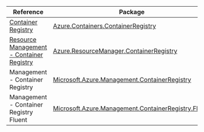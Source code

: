 | Reference | Package | Source |
|---|---|---|
|[Container Registry](containers.containerregistry-readme.md)|[Azure.Containers.ContainerRegistry](https://www.nuget.org/packages/Azure.Containers.ContainerRegistry)|[GitHub](https://github.com/Azure/azure-sdk-for-net/blob/main/sdk/containerregistry/Azure.Containers.ContainerRegistry)|
|[Resource Management - Container Registry](resourcemanager.containerregistry-readme.md)|[Azure.ResourceManager.ContainerRegistry](https://www.nuget.org/packages/Azure.ResourceManager.ContainerRegistry)|[GitHub](https://github.com/Azure/azure-sdk-for-net/blob/main/sdk/containerregistry/Azure.ResourceManager.ContainerRegistry)|
|Management - Container Registry|[Microsoft.Azure.Management.ContainerRegistry](https://www.nuget.org/packages/Microsoft.Azure.Management.ContainerRegistry)|[GitHub](https://github.com/Azure/azure-sdk-for-net)|
|Management - Container Registry Fluent|[Microsoft.Azure.Management.ContainerRegistry.Fluent](https://www.nuget.org/packages/Microsoft.Azure.Management.ContainerRegistry.Fluent)|[GitHub](https://github.com/Azure/azure-sdk-for-net)|
